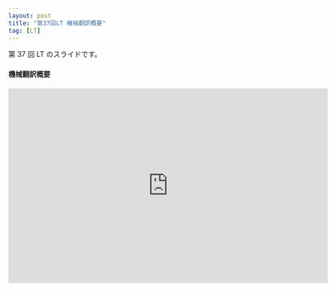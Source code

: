 ```yaml
---
layout: post
title: "第37回LT 機械翻訳概要"
tag: [LT]
---
```


第 37 回 LT のスライドです。

#### 機械翻訳概要

<div class="slide">
  <iframe src="https://docs.google.com/presentation/d/e/2PACX-1vQmeeJ6yx31ev1P_sVQYE_Y-UJhyF0_CSx78efUssd2zu_WBUG7sBGDT9BrZUaND3zWAHLRWMrlv441/embed?start=false&loop=false&delayms=3000" frameborder="0" width="640" height="390" allowfullscreen="true" mozallowfullscreen="true" webkitallowfullscreen="true"></iframe>
</div>
